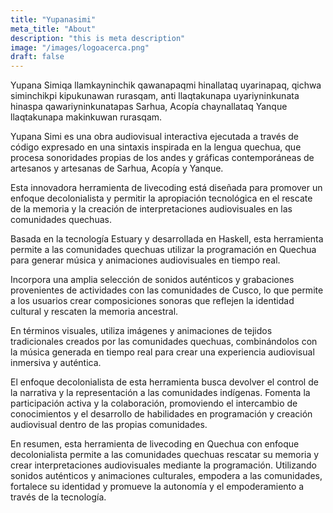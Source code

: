 ```yaml
---
title: "Yupanasimi"
meta_title: "About"
description: "this is meta description"
image: "/images/logoacerca.png"
draft: false
---
```

Yupana Simiqa llamkayninchik qawanapaqmi hinallataq uyarinapaq, qichwa siminchikpi kipukunawan rurasqam, anti llaqtakunapa uyariyninkunata hinaspa qawariyninkunatapas Sarhua, Acopía chaynallataq Yanque llaqtakunapa makinkuwan rurasqam.

Yupana Simi es una obra audiovisual interactiva ejecutada a través de código expresado en una sintaxis inspirada en la lengua quechua, que procesa sonoridades propias de los andes y gráficas contemporáneas de artesanos y artesanas de Sarhua, Acopía y Yanque.

Esta innovadora herramienta de livecoding está diseñada para promover un enfoque decolonialista y permitir la apropiación tecnológica en el rescate de la memoria y la creación de interpretaciones audiovisuales en las comunidades quechuas.

Basada en la tecnología Estuary y desarrollada en Haskell, esta herramienta permite a las comunidades quechuas utilizar la programación en Quechua para generar música y animaciones audiovisuales en tiempo real.

Incorpora una amplia selección de sonidos auténticos y grabaciones provenientes de actividades con las comunidades de Cusco, lo que permite a los usuarios crear composiciones sonoras que reflejen la identidad cultural y rescaten la memoria ancestral.

En términos visuales, utiliza imágenes y animaciones de tejidos tradicionales creados por las comunidades quechuas, combinándolos con la música generada en tiempo real para crear una experiencia audiovisual inmersiva y auténtica.

El enfoque decolonialista de esta herramienta busca devolver el control de la narrativa y la representación a las comunidades indígenas. Fomenta la participación activa y la colaboración, promoviendo el intercambio de conocimientos y el desarrollo de habilidades en programación y creación audiovisual dentro de las propias comunidades.

En resumen, esta herramienta de livecoding en Quechua con enfoque decolonialista permite a las comunidades quechuas rescatar su memoria y crear interpretaciones audiovisuales mediante la programación. Utilizando sonidos auténticos y animaciones culturales, empodera a las comunidades, fortalece su identidad y promueve la autonomía y el empoderamiento a través de la tecnología.
